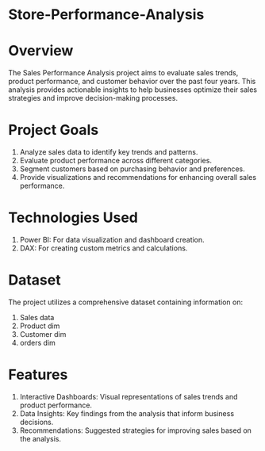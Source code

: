 # Store-Performance-Analysis
# Overview
The Sales Performance Analysis project aims to evaluate sales trends, product performance, and customer behavior over the past four years. This analysis provides actionable insights to help businesses optimize their sales strategies and improve decision-making processes.

# Project Goals
1. Analyze sales data to identify key trends and patterns.
2. Evaluate product performance across different categories.
3. Segment customers based on purchasing behavior and preferences.
4. Provide visualizations and recommendations for enhancing overall sales performance.
# Technologies Used
1. Power BI: For data visualization and dashboard creation.
2. DAX: For creating custom metrics and calculations.
# Dataset
The project utilizes a comprehensive dataset containing information on:
1. Sales data
2. Product dim
3. Customer dim
4. orders dim
# Features
1. Interactive Dashboards: Visual representations of sales trends and product performance.
2. Data Insights: Key findings from the analysis that inform business decisions.
3. Recommendations: Suggested strategies for improving sales based on the analysis.
